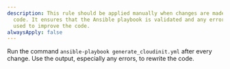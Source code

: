 ```yaml
---
description: This rule should be applied manually when changes are made to the
  code. It ensures that the Ansible playbook is validated and any errors are
  used to improve the code.
alwaysApply: false
---
```


Run the command `ansible-playbook generate_cloudinit.yml` after every change. Use the output, especially any errors, to rewrite the code.